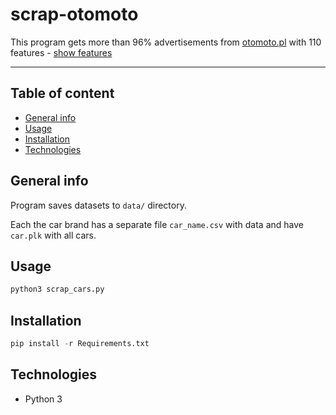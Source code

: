 # scrap-otomoto

This program gets more than 96% advertisements from [otomoto.pl](https://otomoto.pl) with 110 features - [show features](feats.txt)

---

## Table of content
* [General info](#General-info)
* [Usage](#Usage)
* [Installation](#Installation)
* [Technologies](#technologies)

## General info

Program saves datasets to ```data/``` directory.

Each the car brand has a separate file ```car_name.csv``` with data and have ```car.plk``` with all cars.


## Usage

```python
python3 scrap_cars.py
```

## Installation

```python
pip install -r Requirements.txt
```

## Technologies
- Python 3
